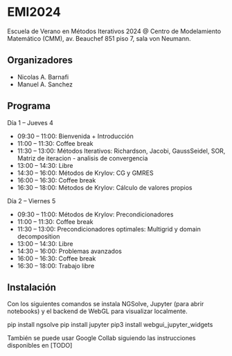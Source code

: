# EMI2024
Escuela de Verano en Métodos Iterativos 2024 @ Centro de Modelamiento Matemático (CMM), av. Beauchef 851 piso 7, sala von Neumann.

## Organizadores
- Nicolas A. Barnafi
- Manuel A. Sanchez


## Programa
Día 1 – Jueves 4

- 09:30 – 11:00: Bienvenida + Introducción
- 11:00 – 11:30: Coffee break
- 11:30 – 13:00: Métodos Iterativos: Richardson, Jacobi, GaussSeidel, SOR, Matriz de iteracion - analisis de convergencia
- 13:00 – 14:30: Libre
- 14:30 – 16:00: Métodos de Krylov: CG y GMRES
- 16:00 – 16:30: Coffee break
- 16:30 – 18:00: Métodos de Krylov: Cálculo de valores propios

Día 2 – Viernes 5

- 09:30 – 11:00: Métodos de Krylov: Precondicionadores
- 11:00 – 11:30: Coffee break
- 11:30 – 13:00: Precondicionadores optimales: Multigrid y domain decomposition
- 13:00 – 14:30: Libre
- 14:30 – 16:00: Problemas avanzados
- 16:00 – 16:30: Coffee break
- 16:30 – 18:00: Trabajo libre


## Instalación

Con los siguientes comandos se instala NGSolve, Jupyter (para abrir notebooks) y el backend de WebGL para visualizar localmente. 

pip install ngsolve
pip install jupyter
pip3 install webgui_jupyter_widgets

También se puede usar Google Collab siguiendo las instrucciones disponibles en [TODO]
